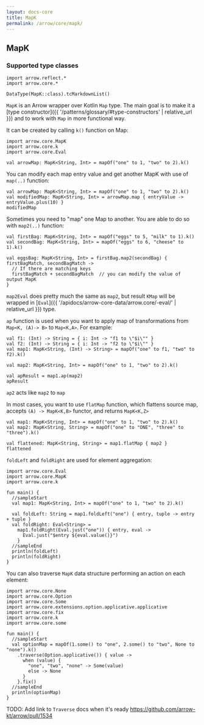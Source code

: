 ```yaml
---
layout: docs-core
title: MapK
permalink: /arrow/core/mapk/
---
```


## MapK




### Supported type classes

```kotlin:ank:replace
import arrow.reflect.*
import arrow.core.*

DataType(MapK::class).tcMarkdownList()
```

`MapK` is an Arrow wrapper over Kotlin `Map` type. The main goal is to make it a [type constructor]({{ '/patterns/glossary/#type-constructors' | relative_url }})
and to work with `Map` in more functional way.

It can be created by calling `k()` function on Map:

```kotlin:ank
import arrow.core.MapK
import arrow.core.k
import arrow.core.Eval

val arrowMap: MapK<String, Int> = mapOf("one" to 1, "two" to 2).k()
```

You can modify each map entry value and get another MapK with use of `map(..)` function:

```kotlin:ank
val arrowMap: MapK<String, Int> = mapOf("one" to 1, "two" to 2).k()
val modifiedMap: MapK<String, Int> = arrowMap.map { entryValue -> entryValue.plus(10) }
modifiedMap
```

Sometimes you need to "map" one Map to another. You are able to do so with `map2(..)` function:

```kotlin:ank
val firstBag: MapK<String, Int> = mapOf("eggs" to 5, "milk" to 1).k()
val secondBag: MapK<String, Int> = mapOf("eggs" to 6, "cheese" to 1).k()

val eggsBag: MapK<String, Int> = firstBag.map2(secondBag) { firstBagMatch, secondBagMatch ->
  // If there are matching keys
  firstBagMatch + secondBagMatch  // you can modify the value of output MapK
}
```

`map2Eval` does pretty much the same as `map2`, but result `KMap` will be wrapped in [`Eval`]({{ '/apidocs/arrow-core-data/arrow.core/-eval/' | relative_url }}) type.

`ap` function is used when you want to apply map of transformations from `Map<K, (A)-> B>` to `Map<K,A>`. For example:

```kotlin:ank
val f1: (Int) -> String = { i: Int -> "f1 to \"$i\"" }
val f2: (Int) -> String = { i: Int -> "f2 to \"$i\"" }
val map1: MapK<String, (Int) -> String> = mapOf("one" to f1, "two" to f2).k()

val map2: MapK<String, Int> = mapOf("one" to 1, "two" to 2).k()

val apResult = map1.ap(map2)
apResult
```
`ap2` acts like `map2` to `map`

In most cases, you want to use `flatMap` function, which flattens source map, accepts `(A) -> MapK<K,B>` functor, and returns `MapK<K,Z>`

```kotlin:ank
val map1: MapK<String, Int> = mapOf("one" to 1, "two" to 2).k()
val map2: MapK<String, String> = mapOf("one" to "ONE", "three" to "three").k()

val flattened: MapK<String, String> = map1.flatMap { map2 }
flattened
```

`foldLeft` and `foldRight` are used for element aggregation:

```kotlin:ank:playground
import arrow.core.Eval
import arrow.core.MapK
import arrow.core.k

fun main() {
  //sampleStart
  val map1: MapK<String, Int> = mapOf("one" to 1, "two" to 2).k()

  val foldLeft: String = map1.foldLeft("one") { entry, tuple -> entry + tuple }
  val foldRight: Eval<String> =
    map1.foldRight(Eval.just("one")) { entry, eval ->
      Eval.just("$entry ${eval.value()}")
    }
  //sampleEnd
  println(foldLeft)
  println(foldRight)
}
```

You can also traverse `MapK` data structure performing an action on each element:

```kotlin:ank:playground
import arrow.core.None
import arrow.core.Option
import arrow.core.Some
import arrow.core.extensions.option.applicative.applicative
import arrow.core.fix
import arrow.core.k
import arrow.core.some

fun main() {
  //sampleStart
  val optionMap = mapOf(1.some() to "one", 2.some() to "two", None to "none").k()
    .traverse(Option.applicative()) { value ->
      when (value) {
        "one", "two", "none" -> Some(value)
        else -> None
      }
    }.fix()
  //sampleEnd
  println(optionMap)
}
```

TODO: Add link to `Traverse` docs when it's ready https://github.com/arrow-kt/arrow/pull/1534
